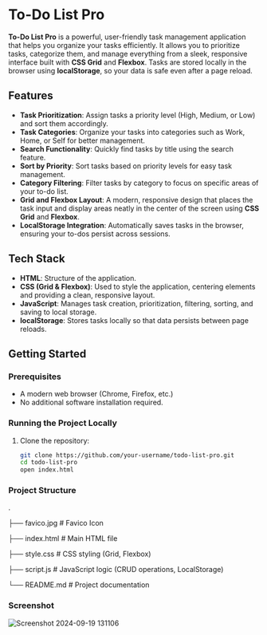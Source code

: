 # To-Do List Pro

**To-Do List Pro** is a powerful, user-friendly task management application that helps you organize your tasks efficiently. It allows you to prioritize tasks, categorize them, and manage everything from a sleek, responsive interface built with **CSS Grid** and **Flexbox**. Tasks are stored locally in the browser using **localStorage**, so your data is safe even after a page reload.

## Features

- **Task Prioritization**: Assign tasks a priority level (High, Medium, or Low) and sort them accordingly.
- **Task Categories**: Organize your tasks into categories such as Work, Home, or Self for better management.
- **Search Functionality**: Quickly find tasks by title using the search feature.
- **Sort by Priority**: Sort tasks based on priority levels for easy task management.
- **Category Filtering**: Filter tasks by category to focus on specific areas of your to-do list.
- **Grid and Flexbox Layout**: A modern, responsive design that places the task input and display areas neatly in the center of the screen using **CSS Grid** and **Flexbox**.
- **LocalStorage Integration**: Automatically saves tasks in the browser, ensuring your to-dos persist across sessions.

## Tech Stack

- **HTML**: Structure of the application.
- **CSS (Grid & Flexbox)**: Used to style the application, centering elements and providing a clean, responsive layout.
- **JavaScript**: Manages task creation, prioritization, filtering, sorting, and saving to local storage.
- **localStorage**: Stores tasks locally so that data persists between page reloads.

## Getting Started

### Prerequisites

- A modern web browser (Chrome, Firefox, etc.)
- No additional software installation required.

### Running the Project Locally

1. Clone the repository:

   ```bash
   git clone https://github.com/your-username/todo-list-pro.git
   cd todo-list-pro
   open index.html

### Project Structure
.

├── favico.jpg        # Favico Icon

├── index.html        # Main HTML file

├── style.css         # CSS styling (Grid, Flexbox)

├── script.js         # JavaScript logic (CRUD operations, LocalStorage)

└── README.md         # Project documentation


### Screenshot
![Screenshot 2024-09-19 131106](https://github.com/user-attachments/assets/ee8049ae-94e4-4259-8666-7afbfc945cd8)

